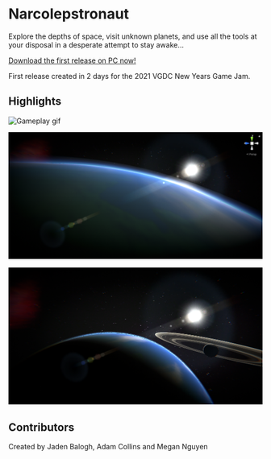 # Narcolepstronaut
Explore the depths of space, visit unknown planets, and use all the tools at your disposal in a desperate attempt to stay awake...

[Download the first release on PC now!](https://github.com/ubco-video-game-development-club/narcolepstronaut/releases/tag/v0.1)

First release created in 2 days for the 2021 VGDC New Years Game Jam.

## Highlights

![Gameplay gif](https://github.com/ubco-video-game-development-club/narcolepstronaut/blob/main/Promo/gameplay.gif)

![Promo picture 1](https://github.com/ubco-video-game-development-club/narcolepstronaut/blob/main/Promo/Planet%20Atmosphere.PNG)

![Promo picture 2](https://github.com/ubco-video-game-development-club/narcolepstronaut/blob/main/Promo/Planets%202.PNG)

## Contributors
Created by Jaden Balogh, Adam Collins and Megan Nguyen
